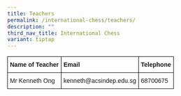 ```yaml
---
title: Teachers
permalink: /international-chess/teachers/
description: ""
third_nav_title: International Chess
variant: tiptap
---
```

<style type="text/css">
.tg  {border-collapse:collapse;border-spacing:0;}
.tg td{border-color:black;border-style:solid;border-width:1px;font-family:Arial, sans-serif;font-size:14px;
  overflow:hidden;padding:10px 5px;word-break:normal;}
.tg th{border-color:black;border-style:solid;border-width:1px;font-family:Arial, sans-serif;font-size:14px;
  font-weight:normal;overflow:hidden;padding:10px 5px;word-break:normal;}
.tg .tg-cly1{text-align:left;vertical-align:middle}
.tg .tg-1wig{font-weight:bold;text-align:left;vertical-align:top}
</style>
<table class="tg">
<thead>
  <tr>
    <th class="tg-1wig"><span style="font-weight:bolder">Name of Teacher</span></th>
    <th class="tg-1wig"><span style="font-weight:bolder">Email</span></th>
    <th class="tg-1wig"><span style="font-weight:bolder">Telephone </span></th>
  </tr>
</thead>
<tbody>
  <tr>
    <td class="tg-cly1"> Mr Kenneth Ong</td>
    <td class="tg-cly1"> kenneth@acsindep.edu.sg</td>
    <td class="tg-cly1">68700675</td>
  </tr>
</tbody>
</table>